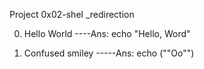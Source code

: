 Project 0x02-shel _redirection

0. Hello World ----Ans: echo "Hello, Word"

1. Confused smiley -----Ans: echo (""Oo"")